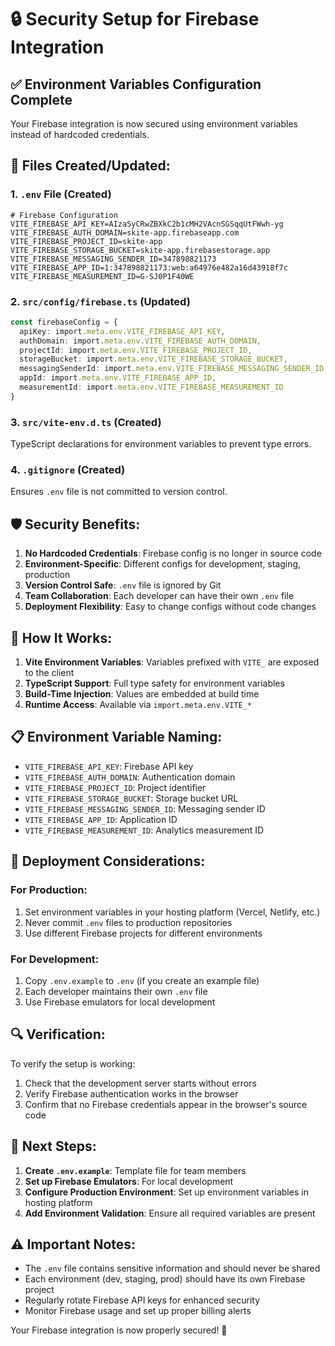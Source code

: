 # 🔒 Security Setup for Firebase Integration

## ✅ **Environment Variables Configuration Complete**

Your Firebase integration is now secured using environment variables instead of hardcoded credentials.

## 📁 **Files Created/Updated:**

### 1. `.env` File (Created)
```
# Firebase Configuration
VITE_FIREBASE_API_KEY=AIzaSyCRwZBXkC2b1cMH2VAcnSGSqqUtFWwh-yg
VITE_FIREBASE_AUTH_DOMAIN=skite-app.firebaseapp.com
VITE_FIREBASE_PROJECT_ID=skite-app
VITE_FIREBASE_STORAGE_BUCKET=skite-app.firebasestorage.app
VITE_FIREBASE_MESSAGING_SENDER_ID=347898821173
VITE_FIREBASE_APP_ID=1:347898821173:web:a64976e482a16d43918f7c
VITE_FIREBASE_MEASUREMENT_ID=G-SJ0P1F40WE
```

### 2. `src/config/firebase.ts` (Updated)
```typescript
const firebaseConfig = {
  apiKey: import.meta.env.VITE_FIREBASE_API_KEY,
  authDomain: import.meta.env.VITE_FIREBASE_AUTH_DOMAIN,
  projectId: import.meta.env.VITE_FIREBASE_PROJECT_ID,
  storageBucket: import.meta.env.VITE_FIREBASE_STORAGE_BUCKET,
  messagingSenderId: import.meta.env.VITE_FIREBASE_MESSAGING_SENDER_ID,
  appId: import.meta.env.VITE_FIREBASE_APP_ID,
  measurementId: import.meta.env.VITE_FIREBASE_MEASUREMENT_ID
}
```

### 3. `src/vite-env.d.ts` (Created)
TypeScript declarations for environment variables to prevent type errors.

### 4. `.gitignore` (Created)
Ensures `.env` file is not committed to version control.

## 🛡️ **Security Benefits:**

1. **No Hardcoded Credentials**: Firebase config is no longer in source code
2. **Environment-Specific**: Different configs for development, staging, production
3. **Version Control Safe**: `.env` file is ignored by Git
4. **Team Collaboration**: Each developer can have their own `.env` file
5. **Deployment Flexibility**: Easy to change configs without code changes

## 🔧 **How It Works:**

1. **Vite Environment Variables**: Variables prefixed with `VITE_` are exposed to the client
2. **TypeScript Support**: Full type safety for environment variables
3. **Build-Time Injection**: Values are embedded at build time
4. **Runtime Access**: Available via `import.meta.env.VITE_*`

## 📋 **Environment Variable Naming:**

- `VITE_FIREBASE_API_KEY`: Firebase API key
- `VITE_FIREBASE_AUTH_DOMAIN`: Authentication domain
- `VITE_FIREBASE_PROJECT_ID`: Project identifier
- `VITE_FIREBASE_STORAGE_BUCKET`: Storage bucket URL
- `VITE_FIREBASE_MESSAGING_SENDER_ID`: Messaging sender ID
- `VITE_FIREBASE_APP_ID`: Application ID
- `VITE_FIREBASE_MEASUREMENT_ID`: Analytics measurement ID

## 🚀 **Deployment Considerations:**

### For Production:
1. Set environment variables in your hosting platform (Vercel, Netlify, etc.)
2. Never commit `.env` files to production repositories
3. Use different Firebase projects for different environments

### For Development:
1. Copy `.env.example` to `.env` (if you create an example file)
2. Each developer maintains their own `.env` file
3. Use Firebase emulators for local development

## 🔍 **Verification:**

To verify the setup is working:
1. Check that the development server starts without errors
2. Verify Firebase authentication works in the browser
3. Confirm that no Firebase credentials appear in the browser's source code

## 📝 **Next Steps:**

1. **Create `.env.example`**: Template file for team members
2. **Set up Firebase Emulators**: For local development
3. **Configure Production Environment**: Set up environment variables in hosting platform
4. **Add Environment Validation**: Ensure all required variables are present

## ⚠️ **Important Notes:**

- The `.env` file contains sensitive information and should never be shared
- Each environment (dev, staging, prod) should have its own Firebase project
- Regularly rotate Firebase API keys for enhanced security
- Monitor Firebase usage and set up proper billing alerts

Your Firebase integration is now properly secured! 🔐 